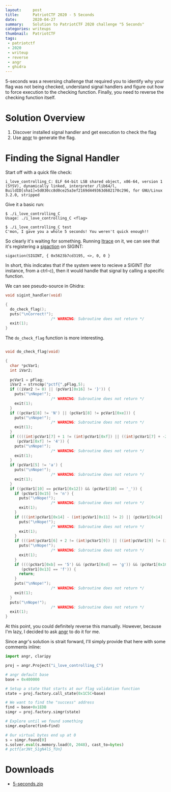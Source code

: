 ```yaml
---
layout:     post
title:      PatriotCTF 2020 - 5 Seconds
date:       2020-04-27
summary:    Solution to PatriotCTF 2020 challenge "5 Seconds"
categories: writeups
thumbnail:  PatriotCTF
tags:
 - patriotctf
 - 2020
 - writeup
 - reverse
 - angr
 - ghidra
---
```


5-seconds was a reversing challenge that required you to identify why your flag
was not being checked, understand signal handlers and figure out how to force
execution to the checking function. Finally, you need to reverse the checking
function itself.

# Solution Overview

1. Discover installed signal handler and get execution to check the flag
1. Use [angr][1] to generate the flag.

# Finding the Signal Handler

Start off with a quick file check:

```raw
i_love_controlling_C: ELF 64-bit LSB shared object, x86-64, version 1 (SYSV), dynamically linked, interpreter /lib64/l, BuildID[sha1]=5d030cc8d0ce25a3ef2169d449363d682170c296, for GNU/Linux 3.2.0, stripped
```

Give it a basic run:

```raw
$ ./i_love_controlling_C 
Usage: ./i_love_controlling_C <flag>

$ ./i_love_controlling_C test
C'mon, I gave you a whole 5 seconds! You weren't quick enough!!
```

So clearly it's waiting for something. Running [ltrace][2] on it, we can see
that it's registering a [sigaction][3] on SIGINT:

```raw
sigaction(SIGINT, { 0x5623b7cd3195, <>, 0, 0 }
```

In short, this indicates that if the system were to recieve a SIGINT (for
instance, from a ctrl-c), then it would handle that signal by calling a
specific function.

We can see pseudo-source in Ghidra:

```c
void sigint_handler(void)

{
  do_check_flag();
  puts("\nCorrect!");
                    /* WARNING: Subroutine does not return */
  exit(1);
}
```

The `do_check_flag` function is more interesting.

```c

void do_check_flag(void)

{
  char *pcVar1;
  int iVar2;
  
  pcVar1 = pFlag;
  iVar2 = strncmp("pctf{",pFlag,5);
  if ((iVar2 != 0) || (pcVar1[0x16] != '}')) {
    puts("\nNope!");
                    /* WARNING: Subroutine does not return */
    exit(1);
  }
  if ((pcVar1[8] != 'N') || (pcVar1[8] != pcVar1[0xe])) {
    puts("\nNope!");
                    /* WARNING: Subroutine does not return */
    exit(1);
  }
  if ((((int)pcVar1[7] + 1 != (int)pcVar1[0xf]) || ((int)pcVar1[7] + -2 != (int)pcVar1[0xc])) ||
     (pcVar1[0xf] != '4')) {
    puts("\nNope!");
                    /* WARNING: Subroutine does not return */
    exit(1);
  }
  if (pcVar1[5] != 'a') {
    puts("\nNope!");
                    /* WARNING: Subroutine does not return */
    exit(1);
  }
  if ((pcVar1[10] == pcVar1[0x12]) && (pcVar1[10] == '_')) {
    if (pcVar1[0x15] != 'n') {
      puts("\nNope!");
                    /* WARNING: Subroutine does not return */
      exit(1);
    }
    if (((int)pcVar1[0x14] - (int)pcVar1[0x11] != 2) || (pcVar1[0x14] != 'U')) {
      puts("\nNope!");
                    /* WARNING: Subroutine does not return */
      exit(1);
    }
    if (((int)pcVar1[6] + 2 != (int)pcVar1[9]) || ((int)pcVar1[9] != (int)pcVar1[0x12] + 0x15)) {
      puts("\nNope!");
                    /* WARNING: Subroutine does not return */
      exit(1);
    }
    if ((((pcVar1[0xb] == '5') && (pcVar1[0xd] == 'g')) && (pcVar1[0x10] == 'l')) &&
       (pcVar1[0x13] == 'f')) {
      return;
    }
    puts("\nNope!");
                    /* WARNING: Subroutine does not return */
    exit(1);
  }
  puts("\nNope!");
                    /* WARNING: Subroutine does not return */
  exit(1);
}
```

At this point, you could definitely reverse this manually. However, because I'm
lazy, I decided to ask [angr][1] to do it for me.

Since angr's solution is strait forward, I'll simply provide that here with
some comments inline:

```python
import angr, claripy

proj = angr.Project("i_love_controlling_C")

# angr default base
base = 0x400000

# Setup a state that starts at our flag validation function
state = proj.factory.call_state(0x1C5C+base)

# We want to find the "success" address
find = base+0x1EDB
simgr = proj.factory.simgr(state)

# Explore until we found something
simgr.explore(find=find) 

# Our virtual bytes end up at 0
s = simgr.found[0]
s.solver.eval(s.memory.load(0, 2048), cast_to=bytes)
# pctf{ar3Nt_51gN4lS_fUn}
```

# Downloads
- [5-seconds.zip](https://github.com/NoTeamName/CTF2020/raw/master/PatriotCTF/rev/5-seconds/5-seconds.zip)

[1]: https://angr.io/
[2]: http://man7.org/linux/man-pages/man1/ltrace.1.html
[3]: http://man7.org/linux/man-pages/man2/sigaction.2.html
